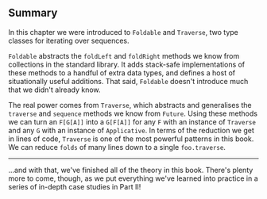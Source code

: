 ## Summary

In this chapter we were introduced to `Foldable` and `Traverse`,
two type classes for iterating over sequences.

`Foldable` abstracts
the `foldLeft` and `foldRight` methods we know
from collections in the standard library.
It adds stack-safe implementations of these methods
to a handful of extra data types,
and defines a host of situationally useful additions.
That said, `Foldable` doesn't introduce much
that we didn't already know.

The real power comes from `Traverse`,
which abstracts and generalises
the `traverse` and `sequence` methods we know from `Future`.
Using these methods we can turn an `F[G[A]]` into a `G[F[A]]`
for any `F` with an instance of `Traverse`
and any `G` with an instance of `Applicative`.
In terms of the reduction we get in lines of code,
`Traverse` is one of the most powerful patterns in this book.
We can reduce `folds` of many lines down to a single `foo.traverse`.

-----

...and with that,
we've finished all of the theory in this book.
There's plenty more to come, though,
as we put everything we've learned into practice
in a series of in-depth case studies in Part II!
